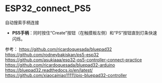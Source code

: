# ESP32_connect_PS5

自动搜索手柄连接

- **PS5手柄**：同时按住“Create”按钮（在触摸板左侧）和“PS”按钮直到灯条快速闪烁。

参考：
https://github.com/ricardoquesada/bluepad32
https://github.com/rodneybakiskan/ps5-esp32
https://github.com/asukiaaa/esp32-ps5-controller-connect-practice
https://github.com/ricardoquesada/bluepad32-arduino
https://bluepad32.readthedocs.io/en/latest/
https://github.com/xiaocainiao11111/pio-bluepad32-controller